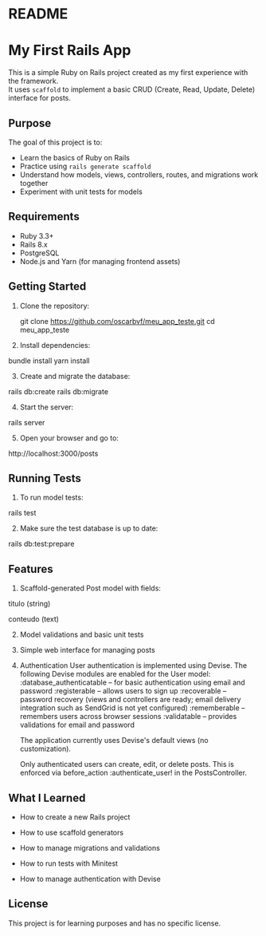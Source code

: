 # README

# My First Rails App

This is a simple Ruby on Rails project created as my first experience with the framework.  
It uses `scaffold` to implement a basic CRUD (Create, Read, Update, Delete) interface for posts.

## Purpose

The goal of this project is to:

- Learn the basics of Ruby on Rails
- Practice using `rails generate scaffold`
- Understand how models, views, controllers, routes, and migrations work together
- Experiment with unit tests for models

## Requirements

- Ruby 3.3+
- Rails 8.x
- PostgreSQL
- Node.js and Yarn (for managing frontend assets)

## Getting Started

1. Clone the repository:

   git clone https://github.com/oscarbvf/meu_app_teste.git
   cd meu_app_teste

2. Install dependencies:

bundle install
yarn install

3. Create and migrate the database:

rails db:create
rails db:migrate

4. Start the server:

rails server

5. Open your browser and go to:

http://localhost:3000/posts

## Running Tests

1. To run model tests:

rails test

2. Make sure the test database is up to date:

rails db:test:prepare

## Features

1. Scaffold-generated Post model with fields:

titulo (string)

conteudo (text)

2. Model validations and basic unit tests

3. Simple web interface for managing posts

4. Authentication
   User authentication is implemented using Devise.
   The following Devise modules are enabled for the User model:
   :database_authenticatable – for basic authentication using email and password
   :registerable – allows users to sign up
   :recoverable – password recovery (views and controllers are ready; email delivery integration such as SendGrid is not yet configured)
   :rememberable – remembers users across browser sessions
   :validatable – provides validations for email and password

   The application currently uses Devise's default views (no customization).

   Only authenticated users can create, edit, or delete posts.
   This is enforced via before_action :authenticate_user! in the PostsController.

## What I Learned

- How to create a new Rails project

- How to use scaffold generators

- How to manage migrations and validations

- How to run tests with Minitest

- How to manage authentication with Devise

## License

This project is for learning purposes and has no specific license.
